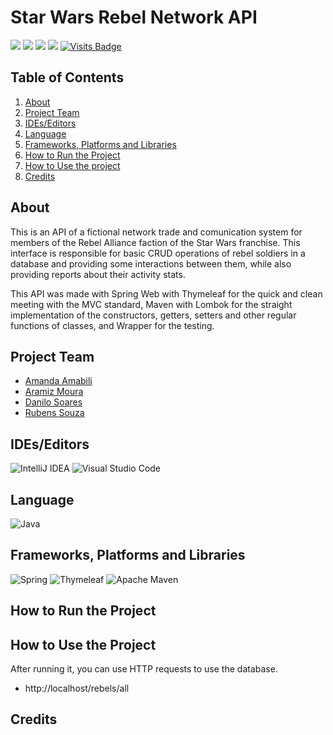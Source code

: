 
# Star Wars Rebel Network API

![](https://img.shields.io/github/repo-size/dan-sowaru/StarWarsRebelNetwork)
![](https://img.shields.io/github/commit-activity/m/dan-sowaru/StarWarsRebelNetwork)
![](https://img.shields.io/badge/test%20covered-yes-success)
![](https://img.shields.io/badge/project%20members-4-blueviolet)
[![Visits Badge](https://badges.pufler.dev/visits/dan-sowaru/StarWarsRebelNetwork)](https://badges.pufler.dev)
![]()
![]()
![]()
![]()
![]()
![]()
![]()
![]()
![]()

## Table of Contents
1. [About](#about)
2. [Project Team](#project-team)
3. [IDEs/Editors](#ides/editors)
4. [Language](#language)
5. [Frameworks, Platforms and Libraries](#frameworks,-platforms-and-libraries)
6. [How to Run the Project](#how-to-run-the-project)
7. [How to Use the project](#how-to-use-the-project)
8. [Credits](#credits)


## About

This is an API of a fictional network trade and comunication system for members of the Rebel Alliance faction of the Star Wars franchise. This interface is responsible for basic CRUD operations of rebel soldiers in a database and providing some interactions between them, while also providing reports about their activity stats.

This API was made with Spring Web with Thymeleaf for the quick and clean meeting with the MVC standard, Maven with Lombok for the straight implementation of the constructors, getters, setters and other regular functions of classes, and Wrapper for the testing.

## Project Team
 * [Amanda Amabili](https://github.com/amandaamabili)
 * [Aramiz Moura](https://github.com/aramiz-moura) 
 * [Danilo Soares](https://github.com/dan-sowaru) 
 * [Rubens Souza](https://github.com/RubensPS)

## IDEs/Editors
![IntelliJ IDEA](https://img.shields.io/badge/IntelliJIDEA-000000.svg?style=for-the-badge&logo=intellij-idea&logoColor=white)
![Visual Studio Code](https://img.shields.io/badge/Visual%20Studio%20Code-0078d7.svg?style=for-the-badge&logo=visual-studio-code&logoColor=white)

## Language
![Java](https://img.shields.io/badge/java-%23ED8B00.svg?style=for-the-badge&logo=java&logoColor=white)

## Frameworks, Platforms and Libraries

![Spring](https://img.shields.io/badge/spring-%236DB33F.svg?style=for-the-badge&logo=spring&logoColor=white)
![Thymeleaf](https://img.shields.io/badge/Thymeleaf-%23005C0F.svg?style=for-the-badge&logo=Thymeleaf&logoColor=white)
![Apache Maven](https://img.shields.io/badge/Apache%20Maven-C71A36?style=for-the-badge&logo=Apache%20Maven&logoColor=white)


## How to Run the Project


## How to Use the Project

After running it, you can use HTTP requests to use the database.

* http://localhost/rebels/all


## Credits





